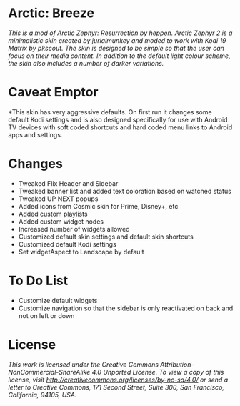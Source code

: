 # Arctic: Breeze
*This is a  mod of Arctic Zephyr: Resurrection by heppen. Arctic Zephyr 2 is a minimalistic skin created by jurialmunkey and moded to work with Kodi 19 Matrix by pkscout. The skin is designed to be simple so that the user can focus on their media content. In addition to the default light colour scheme, the skin also includes a number of darker variations.*

# Caveat Emptor
*This skin has very aggressive defaults. On first run it changes some default Kodi settings and is also designed specifically for use with Android TV devices with soft coded shortcuts and hard coded menu links to Android apps and settings.

# Changes
- Tweaked Flix Header and Sidebar
- Tweaked banner list and added text coloration based on watched status
- Tweaked UP NEXT popups
- Added icons from Cosmic skin for Prime, Disney+, etc
- Added custom playlists 
- Added custom widget nodes
- Increased number of widgets allowed
- Customized default skin settings and default skin shortcuts
- Customized default Kodi settings
- Set widgetAspect to Landscape by default

# To Do List
- Customize default widgets
- Customize navigation so that the sidebar is only reactivated on back and not on left or down

# License

*This work is licensed under the Creative Commons Attribution-NonCommercial-ShareAlike 4.0 Unported License.
To view a copy of this license, visit http://creativecommons.org/licenses/by-nc-sa/4.0/
or send a letter to Creative Commons, 171 Second Street, Suite 300, San Francisco, California, 94105, USA.*
